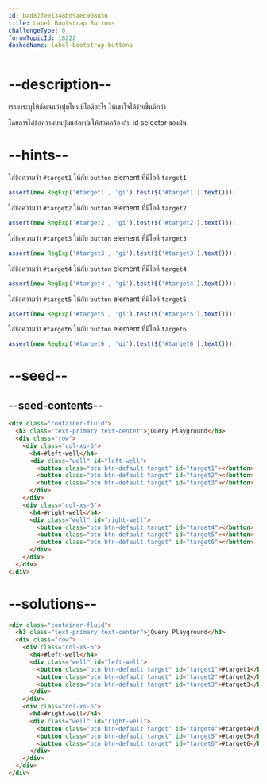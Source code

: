 ```yaml
---
id: bad87fee1348bd9aec908856
title: Label Bootstrap Buttons
challengeType: 0
forumTopicId: 18222
dashedName: label-bootstrap-buttons
---
```


# --description--

เรามาระบุให้ชัดเจนว่าปุ่มไหนมีไอดีอะไร ให้เขาใจได้ง่ายขึ้นดีกว่า

โดยการใส่ข้อความบนปุ่มแต่ละปุ่มให้สอดคล้องกับ id selector ของมัน

# --hints--

ใส่ข้อความว่า `#target1` ให้กับ `button` element ที่มีไอดี `target1`

```js
assert(new RegExp('#target1', 'gi').test($('#target1').text()));
```

ใส่ข้อความว่า `#target2` ให้กับ `button` element ที่มีไอดี `target2`

```js
assert(new RegExp('#target2', 'gi').test($('#target2').text()));
```

ใส่ข้อความว่า `#target3` ให้กับ `button` element ที่มีไอดี `target3`

```js
assert(new RegExp('#target3', 'gi').test($('#target3').text()));
```

ใส่ข้อความว่า `#target4` ให้กับ `button` element ที่มีไอดี `target4`

```js
assert(new RegExp('#target4', 'gi').test($('#target4').text()));
```

ใส่ข้อความว่า `#target5` ให้กับ `button` element ที่มีไอดี `target5`

```js
assert(new RegExp('#target5', 'gi').test($('#target5').text()));
```

ใส่ข้อความว่า `#target6` ให้กับ `button` element ที่มีไอดี `target6`

```js
assert(new RegExp('#target6', 'gi').test($('#target6').text()));
```

# --seed--

## --seed-contents--

```html
<div class="container-fluid">
  <h3 class="text-primary text-center">jQuery Playground</h3>
  <div class="row">
    <div class="col-xs-6">
      <h4>#left-well</h4>
      <div class="well" id="left-well">
        <button class="btn btn-default target" id="target1"></button>
        <button class="btn btn-default target" id="target2"></button>
        <button class="btn btn-default target" id="target3"></button>
      </div>
    </div>
    <div class="col-xs-6">
      <h4>#right-well</h4>
      <div class="well" id="right-well">
        <button class="btn btn-default target" id="target4"></button>
        <button class="btn btn-default target" id="target5"></button>
        <button class="btn btn-default target" id="target6"></button>
      </div>
    </div>
  </div>
</div>
```

# --solutions--

```html
<div class="container-fluid">
  <h3 class="text-primary text-center">jQuery Playground</h3>
  <div class="row">
    <div class="col-xs-6">
      <h4>#left-well</h4>
      <div class="well" id="left-well">
        <button class="btn btn-default target" id="target1">#target1</button>
        <button class="btn btn-default target" id="target2">#target2</button>
        <button class="btn btn-default target" id="target3">#target3</button>
      </div>
    </div>
    <div class="col-xs-6">
      <h4>#right-well</h4>
      <div class="well" id="right-well">
        <button class="btn btn-default target" id="target4">#target4</button>
        <button class="btn btn-default target" id="target5">#target5</button>
        <button class="btn btn-default target" id="target6">#target6</button>
      </div>
    </div>
  </div>
</div>
```
